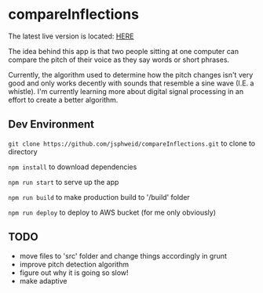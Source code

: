 # compareInflections

The latest live version is located: [HERE](https://www.josephweidinger.com/compareInflections/)

The idea behind this app is that two people sitting at one computer can compare the pitch of their voice as they say words or short phrases.

Currently, the algorithm used to determine how the pitch changes isn't very good and only works decently with sounds that resemble a sine wave (I.E. a whistle). I'm currently learning more about digital signal processing in an effort to create a better algorithm.

## Dev Environment

`git clone https://github.com/jsphweid/compareInflections.git` to clone to directory

`npm install` to download dependencies

`npm run start` to serve up the app

`npm run build` to make production build to '/build' folder

`npm run deploy` to deploy to AWS bucket (for me only obviously)

## TODO
- move files to 'src' folder and change things accordingly in grunt
- improve pitch detection algorithm
- figure out why it is going so slow!
- make adaptive

